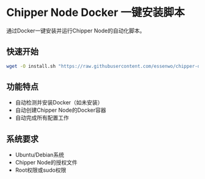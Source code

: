 # Chipper Node Docker 一键安装脚本

通过Docker一键安装并运行Chipper Node的自动化脚本。

## 快速开始
```bash
wget -O install.sh "https://raw.githubusercontent.com/essenwo/chipper-docker-install/main/install.sh" && chmod +x install.sh && ./install.sh /path/to/license
```

## 功能特点
- 自动检测并安装Docker（如未安装）
- 自动创建Chipper Node的Docker容器
- 自动完成所有配置工作

## 系统要求
- Ubuntu/Debian系统
- Chipper Node的授权文件
- Root权限或sudo权限

